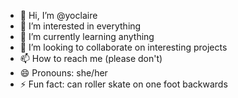 - 👋 Hi, I’m @yoclaire
- 👀 I’m interested in everything
- 🌱 I’m currently learning anything
- 💞️ I’m looking to collaborate on interesting projects 
- 📫 How to reach me (please don't)
- 😄 Pronouns: she/her
- ⚡ Fun fact: can roller skate on one foot backwards

<!---
yoclaire/yoclaire is a ✨ special ✨ repository because its `README.md` (this file) appears on your GitHub profile.
You can click the Preview link to take a look at your changes.
--->
